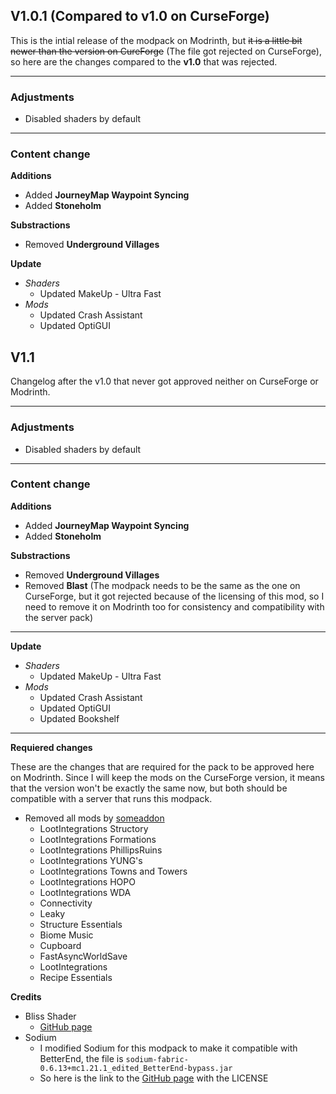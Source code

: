 ## V1.0.1 (Compared to v1.0 on CurseForge)
This is the intial release of the modpack on Modrinth, but ~~it is a little bit newer than the version on CureForge~~ (The file got rejected on CurseForge), so here are the changes compared to the **v1.0** that was rejected.

---

### Adjustments
* Disabled shaders by default

---

### Content change
**Additions**
* Added **JourneyMap Waypoint Syncing**
* Added **Stoneholm**

**Substractions**
* Removed **Underground Villages**

**Update**
* *Shaders*
  * Updated MakeUp - Ultra Fast
* *Mods*
  * Updated Crash Assistant
  * Updated OptiGUI

## V1.1
Changelog after the v1.0 that never got approved neither on CurseForge or Modrinth.

---

### Adjustments
* Disabled shaders by default

---

### Content change
**Additions**
* Added **JourneyMap Waypoint Syncing**
* Added **Stoneholm**

**Substractions**
* Removed **Underground Villages**
* Removed **Blast** (The modpack needs to be the same as the one on CurseForge, but it got rejected because of the licensing of this mod, so I need to remove it on Modrinth too for consistency and compatibility with the server pack)

---

**Update**
* *Shaders*
  * Updated MakeUp - Ultra Fast
* *Mods*
  * Updated Crash Assistant
  * Updated OptiGUI
  * Updated Bookshelf

---

**Requiered changes**

These are the changes that are required for the pack to be approved here on Modrinth. Since I will keep the mods on the CurseForge version, it means that the version won't be exactly the same now, but both should be compatible with a server that runs this modpack.
* Removed all mods by [someaddon](https://www.curseforge.com/members/someaddon)
  * LootIntegrations Structory
  * LootIntegrations Formations
  * LootIntegrations PhillipsRuins
  * LootIntegrations YUNG's
  * LootIntegrations Towns and Towers
  * LootIntegrations HOPO
  * LootIntegrations WDA
  * Connectivity
  * Leaky
  * Structure Essentials
  * Biome Music
  * Cupboard
  * FastAsyncWorldSave
  * LootIntegrations
  * Recipe Essentials

**Credits**
* Bliss Shader
  * [GitHub page](https://github.com/X0nk/Bliss-Shader)
* Sodium
  * I modified Sodium for this modpack to make it compatible with BetterEnd, the file is `sodium-fabric-0.6.13+mc1.21.1_edited_BetterEnd-bypass.jar`
  * So here is the link to the [GitHub page](https://github.com/CaffeineMC/sodium) with the LICENSE